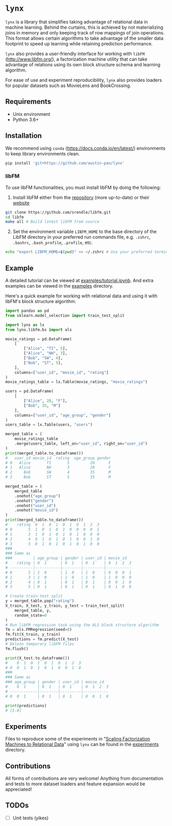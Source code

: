 # `lynx`

`lynx` is a library that simplifies taking advantage of relational data in machine learning. Behind the curtains, this is achieved by not materializing joins in memory and only keeping track of row mappings of join operations. This format allows certain algorithms to take advantage of the smaller data footprint to speed up learning while retaining prediction performance.

`lynx` also provides a user-friendly interface for working with `libFM` (http://www.libfm.org/), a factorization machine utility that can take advantage of relations using its own block structure schema and learning algorithm.

For ease of use and experiment reproducibility, `lynx` also provides loaders for popular datasets such as MovieLens and BookCrossing.

## Requirements

* Unix environment
* Python 3.6+

## Installation

We recommend using `conda` (https://docs.conda.io/en/latest/) environments to keep library environments clean.

```sh
pip install 'git+https://github.com/austin-pan/lynx'
```

### libFM

To use libFM functionalities, you must install libFM by doing the following:

1. Install libFM either from the [repository](https://github.com/srendle/libfm) (more up-to-date) or their [website](https://www.libfm.org)

```sh
git clone https://github.com/srendle/libfm.git
cd libfm
make all # Build latest libFM from source
```

2. Set the environment variable `LIBFM_HOME` to the base directory of the LibFM directory in your preferred run commands file, e.g. `.zshrc`, `.bashrc`, `.bash_profile`, `.profile`, etc.

```sh
echo "export LIBFM_HOME=$(pwd)" >> ~/.zshrc # Use your preferred terminal initialization file
```

## Example

A detailed tutorial can be viewed at [examples/tutorial.ipynb](examples/tutorial.ipynb). And extra examples can be viewed in the [examples](examples) directory.

Here's a quick example for working with relational data and using it with libFM's block structure algorithm.

```python
import pandas as pd
from sklearn.model_selection import train_test_split

import lynx as lx
from lynx.libfm.bs import als

movie_ratings = pd.DataFrame(
    [
        ["Alice", "TI", 5],
        ["Alice", "NH", 3],
        ["Bob", "SW", 4],
        ["Bob", "ST", 5],
    ],
    columns=["user_id", "movie_id", "rating"]
)
movie_ratings_table = lx.Table(movie_ratings, "movie_ratings")

users = pd.DataFrame(
    [
        ["Alice", 20, "F"],
        ["Bob", 35, "M"]
    ],
    columns=["user_id", "age_group", "gender"]
)
users_table = lx.Table(users, "users")

merged_table = (
    movie_ratings_table
    .merge(users_table, left_on="user_id", right_on="user_id")
)
print(merged_table.to_dataframe())
#   user_id movie_id  rating  age_group gender
# 0   Alice       TI       5         20      F
# 1   Alice       NH       3         20      F
# 2     Bob       SW       4         35      M
# 3     Bob       ST       5         35      M

merged_table = (
    merged_table
    .onehot("age_group")
    .onehot("gender")
    .onehot("user_id")
    .onehot("movie_id")
)
print(merged_table.to_dataframe())
#    rating  0  1  0  1  0  1  0  1  2  3
# 0       5  1  0  1  0  1  0  0  0  0  1
# 1       3  1  0  1  0  1  0  1  0  0  0
# 2       4  0  1  0  1  0  1  0  0  1  0
# 3       5  0  1  0  1  0  1  0  1  0  0
###
### Same as
###         | age_group | gender | user_id | movie_id
#    rating | 0  1      | 0  1   | 0  1    | 0  1  2  3
# ----------|-----------|--------|---------|-----------
# 0       5 | 1  0      | 1  0   | 1  0    | 0  0  0  1
# 1       3 | 1  0      | 1  0   | 1  0    | 1  0  0  0
# 2       4 | 0  1      | 0  1   | 0  1    | 0  0  1  0
# 3       5 | 0  1      | 0  1   | 0  1    | 0  1  0  0

# Create train-test split
y = merged_table.pop("rating")
X_train, X_test, y_train, y_test = train_test_split(
    merged_table, y,
    random_state=0
)
# Run libFM regression task using the ALS block structure algorithm
fm = als.FMRegression(seed=0)
fm.fit(X_train, y_train)
predictions = fm.predict(X_test)
# Delete temporary libFM files
fm.flush()

print(X_test.to_dataframe())
#    0  1  0  1  0  1  0  1  2  3
# 0  0  1  0  1  0  1  0  0  1  0
###
### Same as
### age_group | gender | user_id | movie_id
#    0  1     | 0  1   | 0  1    | 0  1  2  3
# ------------|--------|---------|-----------
# 0  0  1     | 0  1   | 0  1    | 0  0  1  0

print(predictions)
# [5.0]
```

## Experiments

Files to reproduce some of the experiments in "[Scaling Factorization Machines to Relational Data](https://www.vldb.org/pvldb/vol6/p337-rendle.pdf)" using `lynx` can be found in the [experiments](experiments) directory.

## Contributions

All forms of contributions are very welcome! Anything from documentation and tests to more dataset loaders and feature expansion would be appreciated!

## TODOs

- [ ] Unit tests (yikes)
